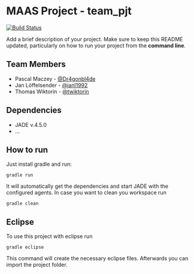 # MAAS Project - team_pjt

[![Build Status](https://travis-ci.org/HBRS-MAAS/ws18-project-team_pjt.svg?branch=master)](https://travis-ci.org/HBRS-MAAS/ws18-project-team_pjt)

Add a brief description of your project. Make sure to keep this README updated, particularly on how to run your project from the **command line**.

## Team Members
* Pascal Maczey - [@Dr4gonbl4de](https://github.com/Dr4gonbl4de)
* Jan Löffelsender - [@janl1992](https://github.com/janl1992)
* Thomas Wiktorin - [@twiktorin](https://github.com/twiktorin)

## Dependencies
* JADE v.4.5.0
* ...

## How to run
Just install gradle and run:

    gradle run

It will automatically get the dependencies and start JADE with the configured agents.
In case you want to clean you workspace run

    gradle clean

## Eclipse
To use this project with eclipse run

    gradle eclipse

This command will create the necessary eclipse files.
Afterwards you can import the project folder.
